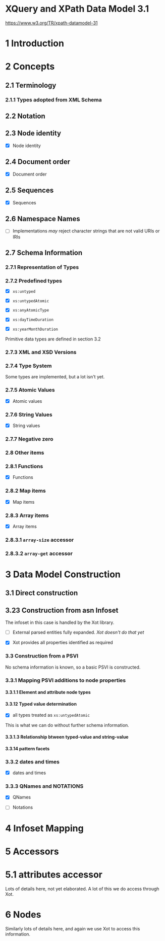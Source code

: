 # XQuery and XPath Data Model 3.1

https://www.w3.org/TR/xpath-datamodel-31

# 1 Introduction

# 2 Concepts

## 2.1 Terminology

### 2.1.1 Types adopted from XML Schema

## 2.2 Notation

## 2.3 Node identity

- [x] Node identity

## 2.4 Document order

- [x] Document order

## 2.5 Sequences

- [x] Sequences

## 2.6 Namespace Names

- [ ] Implementations _may_ reject character strings that are not valid URIs or IRIs

## 2.7 Schema Information

### 2.7.1 Representation of Types

### 2.7.2 Predefined types

- [x] `xs:untyped`

- [x] `xs:untypedAtomic`

- [x] `xs:anyAtomicType`

- [x] `xs:dayTimeDuration`

- [x] `xs:yearMonthDuration`

Primitive data types are defined in section 3.2

### 2.7.3 XML and XSD Versions

### 2.7.4 Type System

Some types are implemented, but a lot isn't yet.

### 2.7.5 Atomic Values

- [x] Atomic values

### 2.7.6 String Values

- [x] String values

### 2.7.7 Negative zero

### 2.8 Other items

### 2.8.1 Functions

- [x] Functions

### 2.8.2 Map items

- [x] Map items

### 2.8.3 Array items

- [x] Array items

### 2.8.3.1 `array-size` accessor

### 2.8.3.2 `array-get` accessor

# 3 Data Model Construction

## 3.1 Direct construction

## 3.23 Construction from asn Infoset

The infoset in this case is handled by the Xot library.

- [ ] External parsed entities fully expanded. _Xot doesn't do that yet_

- [x] Xot provides all properties identified as required

### 3.3 Construction from a PSVI

No schema information is known, so a basic PSVI is constructed.

### 3.3.1 Mapping PSVI additions to node properties

#### 3.3.1.1 Element and attribute node types

#### 3.3.12 Typed value determination

- [x] all types treated as `xs:untypedAtomic`

This is what we can do without further schema information.

#### 3.3.1.3 Relationship btween typed-value and string-value

#### 3.3.14 pattern facets

### 3.3.2 dates and times

- [x] dates and times

### 3.3.3 QNames and NOTATIONS

- [x] QNames

- [ ] Notations

# 4 Infoset Mapping

# 5 Accessors

# 5.1 attributes accessor

Lots of details here, not yet elaborated. A lot of this we do access
through Xot.

# 6 Nodes

Similarly lots of details here, and again we use Xot to access this
information.
